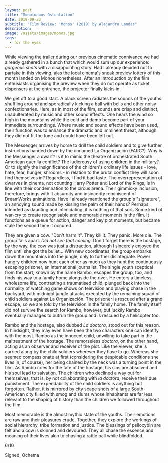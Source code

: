 ```yaml
---
layout: post
title: "Monotonous Ostentation"
date: 2019-09-23
subtitle: "Film Review: 'Monos' (2019) by Alejandro Landes"
description:
image: /assets/images/monos.jpg
tags:
  - for the eyes
---
```

While viewing the trailer during our previous cinematic connivance we had already gathered in a bunch that which would sum up our experience: *gorgeous shots* with a disappointing story. Had I already decided not to partake in this viewing, alas the local cinema's sneak preview lottery of this month landed on Monos nonetheless. After an introduction by the film enthusiasts organising the preview when they do not operate as ticket dispensers at the entrance, the projector finally kicks in.

We get off to a good start. A black screen radiates the sounds of the youths shuffling around and sporadically kicking a ball with bells and other noisy confectionaries. Here, as in most of the film, sounds are crisp and distinct, unadulterated by music and other sound effects. One hears the wind so high in the mountains while the cold and damp become part of your immediate surroundings. Where music and sound effects have been used, their function was to enhance the dramatic and imminent threat, although they did not fit the tone and could have been left out.

The Messenger arrives by horse to drill the child soldiers and to give further instructions handed down by the unnamed La Organización (FARC?). Why is the Messenger a dwarf? Is it to mimic the theatre of orchestrated South American guerilla conflict? The ludicrousy of using children in the military? Or to signify the insignificance of the children's ordinary life issues - love, hate, fear, hunger, shrooms - in relation to the brutal conflict they will soon find themselves in? Regardless, I find it bad taste. The overrepresentation of dwarves in cinema, not counting Harry Potter and Lord of the Rings, is in line with their condemnation to the circus arena. Their gimmicky inclusion, therefore, brings with it absurdity and insincerity reminiscent of DreamWorks animations. Have I already mentioned the group's "signature", an annoying sound made by kissing the palm of their hands? Perhaps intended as daunting and intimidating, it is nothing of that sort. Some kind of war-cry to create recognisable and memorable moments in the film. It functions as a queue for action, danger and key plot moments, but became stale the second time it occured.

They are given a cow. "Don't harm it". They kill it. They panic. More die. The group falls apart. *Did not see that coming*. Don't forget there is the hostage, by the way, the cow was just a distraction, although I sincerely enjoyed the film until she got the bullet... With new coordinates, the group embarks down the mountains into the jungle, only to further disintegrate. Power hungry children now hunt each other as much as they hunt the continuously escaping prisoner, an international journalist. The single youth sceptical from the start, known by the name Rambo, escapes the group, too, and finds his way to a family home alongside the river. He enters a timeless, wholesome life, contrasting a traumatised child, plunged back into the normality of watching game shows on television and playing chase in the backyard, with midnight jungle attacks executed by the remaining squad of child soldiers against La Organización. The prisoner is rescued after a grand escape, so we are told by the television in the family home. The family itself did not survive the search for Rambo, however, but luckily Rambo eventually manages to outrun the group and is rescued by a helicopter too.

Rambo and the hostage, also dubbed *La doctora*, stood out for this reason. In hindsight, they may even have been the two characters one can identify with the most. Rambo as the innocent child, unwilling to take part in the maltreatment of the hostage. The remorseless *doctora*, on the other hand, acting as an observer and receiver of the plot. Like the viewer, she is carried along by the child soldiers wherever they have to go. Whereas she seemed compassionate at first (considering the despicable conditions she lives in, of course), her being chained by the neck was a turning point in the film. As Rambo cries for the fate of the hostage, his sins are absolved and his soul lead to salvation. The children who declined a way out for themselves, that is, by not collaborating with *la doctora*, receive their due punishment. The expendability of the child soldiers is anything but forgotten. Rather, it is mirrored by city scape shots of a large South-American city filled with smog and slums whose inhabitants are far less relevant to the shaping of history than the children we followed throughout the film.

Most memorable is the almost mythic state of the youths. Their emotions are raw and their pleasures crude. Together, they explore the workings of social hierarchy, tribe formation and justice. The blessings of psilocybin are felt and a cow is skinned and devoured. They all chase the essence and meaning of their lives akin to chasing a rattle ball while blindfolded.

6/10

Signed, Ochema
